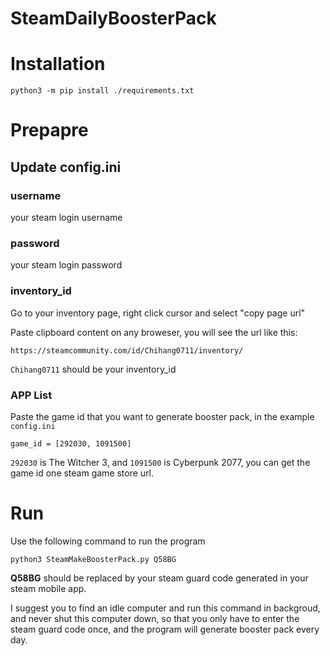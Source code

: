 # SteamDailyBoosterPack


# Installation
```
python3 -m pip install ./requirements.txt
```

# Prepapre

## Update config.ini
### username
your steam login username
### password
your steam login password
### inventory_id

Go to your inventory page, right click cursor and select "copy page url"

Paste clipboard content on any broweser, you will see the url like this:
```
https://steamcommunity.com/id/Chihang0711/inventory/
```

`Chihang0711` should be your inventory_id


### APP List 
Paste the game id that you want to generate booster pack, in the example `config.ini`

```
game_id = [292030, 1091500]
```

`292030` is The Witcher 3, and `1091500` is Cyberpunk 2077, you can get the game id one steam game store url.

# Run

Use the following command to run the program

```
python3 SteamMakeBoosterPack.py Q58BG
```

**Q58BG** should be replaced by your steam guard code generated in your steam mobile app.

I suggest you to find an idle computer and run this command in backgroud, and never shut this computer down, so that you only have to enter the steam guard code once, and the program will generate booster pack every day.
